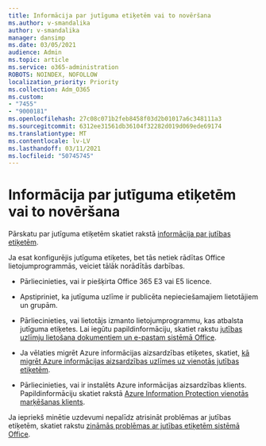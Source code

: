 ```yaml
---
title: Informācija par jutīguma etiķetēm vai to novēršana
ms.author: v-smandalika
author: v-smandalika
manager: dansimp
ms.date: 03/05/2021
audience: Admin
ms.topic: article
ms.service: o365-administration
ROBOTS: NOINDEX, NOFOLLOW
localization_priority: Priority
ms.collection: Adm_O365
ms.custom:
- "7455"
- "9000181"
ms.openlocfilehash: 27c08c071b2feb8458f03d2b01017a6c348111a3
ms.sourcegitcommit: 6312ee31561db36104f32282d019d069ede69174
ms.translationtype: MT
ms.contentlocale: lv-LV
ms.lasthandoff: 03/11/2021
ms.locfileid: "50745745"
---
```

# <a name="learn-about-or-troubleshoot-sensitivity-labels"></a>Informācija par jutīguma etiķetēm vai to novēršana

Pārskatu par jutīguma etiķetēm skatiet rakstā [informācija par jutības etiķetēm](https://docs.microsoft.com/microsoft-365/compliance/sensitivity-labels).

Ja esat konfigurējis jutīguma etiķetes, bet tās netiek rādītas Office lietojumprogrammās, veiciet tālāk norādītās darbības.

- Pārliecinieties, vai ir piešķirta Office 365 E3 vai E5 licence.

- Apstipriniet, ka jutīguma uzlīme ir publicēta nepieciešamajiem lietotājiem un grupām.

- Pārliecinieties, vai lietotājs izmanto lietojumprogrammu, kas atbalsta jutīguma etiķetes. Lai iegūtu papildinformāciju, skatiet rakstu [jutības uzlīmju lietošana dokumentiem un e-pastam sistēmā Office](https://support.microsoft.com/topic/apply-sensitivity-labels-to-your-files-and-email-in-office-2f96e7cd-d5a4-403b-8bd7-4cc636bae0f9).

- Ja vēlaties migrēt Azure informācijas aizsardzības etiķetes, skatiet, [kā migrēt Azure informācijas aizsardzības uzlīmes uz vienotās jutības etiķetēm](https://docs.microsoft.com/azure/information-protection/configure-policy-migrate-labels).

- Pārliecinieties, vai ir instalēts Azure informācijas aizsardzības klients. Papildinformāciju skatiet rakstā [Azure Information Protection vienotās marķēšanas klients](https://docs.microsoft.com/azure/information-protection/rms-client/unifiedlabelingclient-version-release-history).

Ja iepriekš minētie uzdevumi nepalīdz atrisināt problēmas ar jutības etiķetēm, skatiet rakstu [zināmās problēmas ar jutības etiķetēm sistēmā Office](https://support.microsoft.com/topic/known-issues-with-sensitivity-labels-in-office-b169d687-2bbd-4e21-a440-7da1b2743edc).
